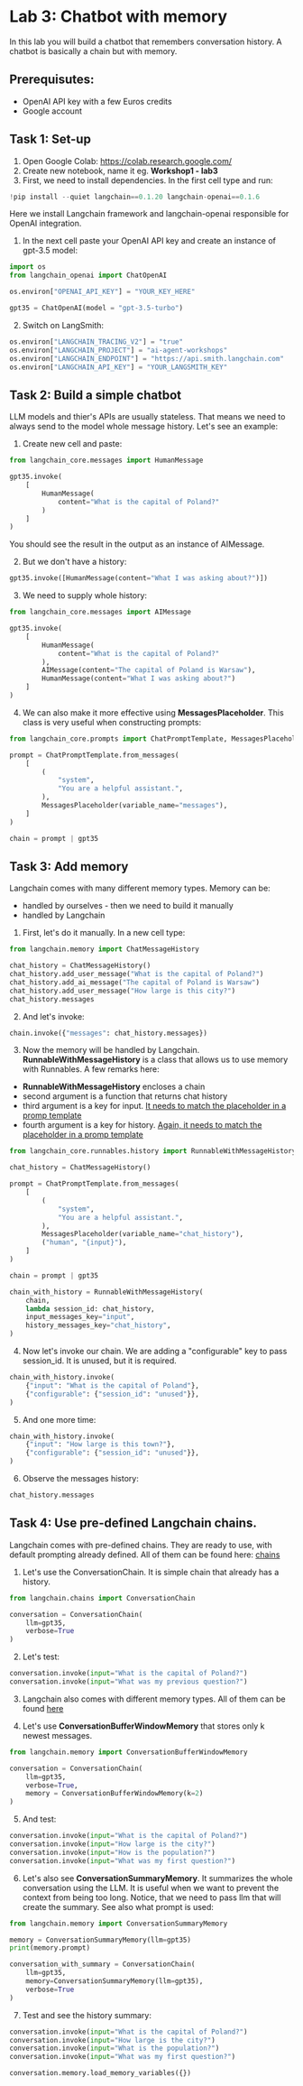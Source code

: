 # Lab 3: Chatbot with memory
In this lab you will build a chatbot that remembers conversation history. A chatbot is basically a chain but with memory.

## Prerequisutes:
- OpenAI API key with a few Euros credits
- Google account

## Task 1: Set-up
1. Open Google Colab: https://colab.research.google.com/
1. Create new notebook, name it eg. **Workshop1 - lab3**
1. First, we need to install dependencies. In the first cell type and run:

```python
!pip install --quiet langchain==0.1.20 langchain-openai==0.1.6
```

Here we install Langchain framework and langchain-openai responsible for OpenAI integration.
1. In the next cell paste your OpenAI API key and create an instance of gpt-3.5 model:

```python
import os
from langchain_openai import ChatOpenAI

os.environ["OPENAI_API_KEY"] = "YOUR_KEY_HERE"

gpt35 = ChatOpenAI(model = "gpt-3.5-turbo")
```

2. Switch on LangSmith:

```python
os.environ["LANGCHAIN_TRACING_V2"] = "true"
os.environ["LANGCHAIN_PROJECT"] = "ai-agent-workshops"
os.environ["LANGCHAIN_ENDPOINT"] = "https://api.smith.langchain.com"
os.environ["LANGCHAIN_API_KEY"] = "YOUR_LANGSMITH_KEY"
```

## Task 2: Build a simple chatbot
LLM models and thier's APIs are usually stateless. That means we need to always send to the model whole message history. Let's see an example:
1. Create new cell and paste:

```python
from langchain_core.messages import HumanMessage

gpt35.invoke(
    [
        HumanMessage(
            content="What is the capital of Poland?"
        )
    ]
)
```

You should see the result in the output as an instance of AIMessage.

2. But we don't have a history:

```python
gpt35.invoke([HumanMessage(content="What I was asking about?")])
```

3. We need to supply whole history:

```python
from langchain_core.messages import AIMessage

gpt35.invoke(
    [
        HumanMessage(
            content="What is the capital of Poland?"
        ),
        AIMessage(content="The capital of Poland is Warsaw"),
        HumanMessage(content="What I was asking about?")
    ]
)
``` 

4. We can also make it more effective using **MessagesPlaceholder**. This class is very useful when constructing prompts:
```python
from langchain_core.prompts import ChatPromptTemplate, MessagesPlaceholder

prompt = ChatPromptTemplate.from_messages(
    [
        (
            "system",
            "You are a helpful assistant.",
        ),
        MessagesPlaceholder(variable_name="messages"),
    ]
)

chain = prompt | gpt35
```

## Task 3: Add memory
Langchain comes with many different memory types. Memory can be:
- handled by ourselves - then we need to build it manually
- handled by Langchain

1. First, let's do it manually. In a new cell type:

```python
from langchain.memory import ChatMessageHistory

chat_history = ChatMessageHistory()
chat_history.add_user_message("What is the capital of Poland?")
chat_history.add_ai_message("The capital of Poland is Warsaw")
chat_history.add_user_message("How large is this city?")
chat_history.messages
```

2. And let's invoke:

```python
chain.invoke({"messages": chat_history.messages})
```

3. Now the memory will be handled by Langchain. **RunnableWithMessageHistory** is a class that allows us to use memory with Runnables. A few remarks here:
- **RunnableWithMessageHistory** encloses a chain
- second argument is a function that returns chat history
- third argument is a key for input. <u>It needs to match the placeholder in a promp template</u>
- fourth argument is a key for history. <u>Again, it needs to match the placeholder in a promp template</u>

```python
from langchain_core.runnables.history import RunnableWithMessageHistory

chat_history = ChatMessageHistory()

prompt = ChatPromptTemplate.from_messages(
    [
        (
            "system",
            "You are a helpful assistant.",
        ),
        MessagesPlaceholder(variable_name="chat_history"),
        ("human", "{input}"),
    ]
)

chain = prompt | gpt35

chain_with_history = RunnableWithMessageHistory(
    chain,
    lambda session_id: chat_history,
    input_messages_key="input",
    history_messages_key="chat_history",
)
```

4. Now let's invoke our chain. We are adding a "configurable" key to pass session_id. It is unused, but it is required.

```python
chain_with_history.invoke(
    {"input": "What is the capital of Poland"},
    {"configurable": {"session_id": "unused"}},
)
```

5. And one more time:

```python
chain_with_history.invoke(
    {"input": "How large is this town?"},
    {"configurable": {"session_id": "unused"}},
)
```

6. Observe the messages history:

```python
chat_history.messages
```

## Task 4: Use pre-defined Langchain chains.
Langchain comes with pre-defined chains. They are ready to use, with default prompting already defined. All of them can be found here: [chains](https://api.python.langchain.com/en/latest/chat_models/langchain_community.chat_models.openai.ChatOpenAI.html)

1. Let's use the ConversationChain. It is simple chain that already has a history.

```python
from langchain.chains import ConversationChain

conversation = ConversationChain(
    llm=gpt35,
    verbose=True
)
```

2. Let's test:

```python
conversation.invoke(input="What is the capital of Poland?")
conversation.invoke(input="What was my previous question?")
```

3. Langchain also comes with different memory types. All of them can be found [here](https://python.langchain.com/v0.1/docs/modules/memory/)

4. Let's use **ConversationBufferWindowMemory** that stores only k newest messages.

```python
from langchain.memory import ConversationBufferWindowMemory

conversation = ConversationChain(
    llm=gpt35,
    verbose=True,
    memory = ConversationBufferWindowMemory(k=2)
)
```

5. And test:

```python
conversation.invoke(input="What is the capital of Poland?")
conversation.invoke(input="How large is the city?")
conversation.invoke(input="How is the population?")
conversation.invoke(input="What was my first question?")
```

6. Let's also see **ConversationSummaryMemory**. It summarizes the whole conversation using the LLM. It is useful when we want to prevent the context from being too long. Notice, that we need to pass llm that will create the summary. See also what prompt is used:

```python
from langchain.memory import ConversationSummaryMemory

memory = ConversationSummaryMemory(llm=gpt35)
print(memory.prompt)

conversation_with_summary = ConversationChain(
    llm=gpt35,
    memory=ConversationSummaryMemory(llm=gpt35),
    verbose=True
)
```
7. Test and see the history summary:

```python
conversation.invoke(input="What is the capital of Poland?")
conversation.invoke(input="How large is the city?")
conversation.invoke(input="What is the population?")
conversation.invoke(input="What was my first question?")

conversation.memory.load_memory_variables({})
```
